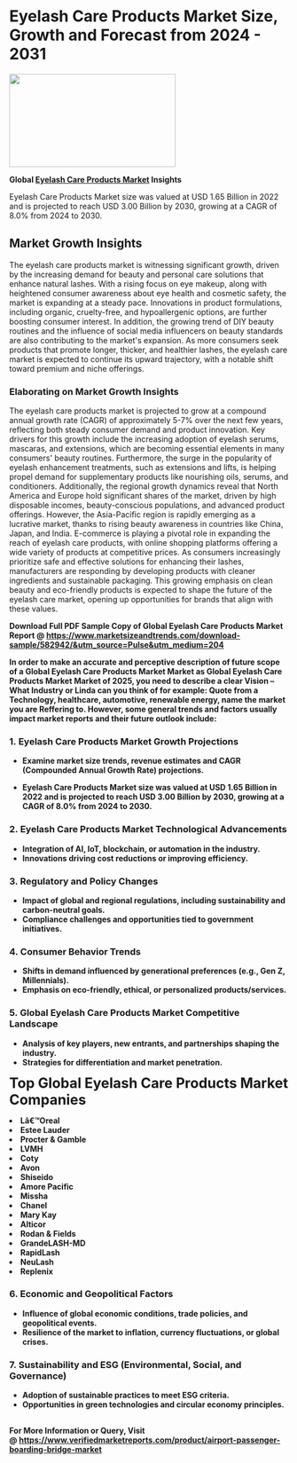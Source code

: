<H1>Eyelash Care Products Market Size, Growth and Forecast from 2024 - 2031</H1><img class="aligncenter size-medium wp-image-584254" src="https://thirdeyenews.in/wp-content/uploads/2024/09/Global-Market-Research-300x168.jpeg" alt="" width="300" height="168" /><p><strong>Global&nbsp;<a href="https://www.marketsizeandtrends.com/download-sample/582942/&amp;utm_source=Pulse&amp;utm_medium=204">Eyelash Care Products Market</a> Insights</strong></p><p>Eyelash Care Products Market size was valued at USD 1.65 Billion in 2022 and is projected to reach USD 3.00 Billion by 2030, growing at a CAGR of 8.0% from 2024 to 2030.</p><p><h2>Market Growth Insights</h2> The eyelash care products market is witnessing significant growth, driven by the increasing demand for beauty and personal care solutions that enhance natural lashes. With a rising focus on eye makeup, along with heightened consumer awareness about eye health and cosmetic safety, the market is expanding at a steady pace. Innovations in product formulations, including organic, cruelty-free, and hypoallergenic options, are further boosting consumer interest. In addition, the growing trend of DIY beauty routines and the influence of social media influencers on beauty standards are also contributing to the market's expansion. As more consumers seek products that promote longer, thicker, and healthier lashes, the eyelash care market is expected to continue its upward trajectory, with a notable shift toward premium and niche offerings. <p><strong></strong></p> <h3>Elaborating on Market Growth Insights</h3> The eyelash care products market is projected to grow at a compound annual growth rate (CAGR) of approximately 5-7% over the next few years, reflecting both steady consumer demand and product innovation. Key drivers for this growth include the increasing adoption of eyelash serums, mascaras, and extensions, which are becoming essential elements in many consumers' beauty routines. Furthermore, the surge in the popularity of eyelash enhancement treatments, such as extensions and lifts, is helping propel demand for supplementary products like nourishing oils, serums, and conditioners. Additionally, the regional growth dynamics reveal that North America and Europe hold significant shares of the market, driven by high disposable incomes, beauty-conscious populations, and advanced product offerings. However, the Asia-Pacific region is rapidly emerging as a lucrative market, thanks to rising beauty awareness in countries like China, Japan, and India. E-commerce is playing a pivotal role in expanding the reach of eyelash care products, with online shopping platforms offering a wide variety of products at competitive prices. As consumers increasingly prioritize safe and effective solutions for enhancing their lashes, manufacturers are responding by developing products with cleaner ingredients and sustainable packaging. This growing emphasis on clean beauty and eco-friendly products is expected to shape the future of the eyelash care market, opening up opportunities for brands that align with these values. <p><strong></p><p><span class=""><strong>Download Full PDF Sample Copy of Global Eyelash Care Products Market Report</strong> @ <a href="https://www.marketsizeandtrends.com/download-sample/582942/&amp;utm_source=Pulse&amp;utm_medium=204" target="_blank">https://www.marketsizeandtrends.com/download-sample/582942/&amp;utm_source=Pulse&amp;utm_medium=204</a></span></p><p>In order to make an accurate and perceptive description of future scope of a Global&nbsp;Eyelash Care Products Market Market as Global&nbsp;Eyelash Care Products Market Market of 2025, you need to describe a clear Vision &ndash; What Industry or Linda can you think of for example: Quote from a Technology, healthcare, automotive, renewable energy, name the market you are Reffering to. However, some general trends and factors usually impact market reports and their future outlook include:</p><h3>1.&nbsp;<strong>Eyelash Care Products Market Growth Projections</strong></h3><ul><li>Examine market size trends, revenue estimates and CAGR (Compounded Annual Growth Rate) projections.</li><li><p>Eyelash Care Products Market size was valued at USD 1.65 Billion in 2022 and is projected to reach USD 3.00 Billion by 2030, growing at a CAGR of 8.0% from 2024 to 2030.</p></li></ul><h3>2.&nbsp;<strong>Eyelash Care Products Market Technological Advancements</strong></h3><ul><li>Integration of AI, IoT, blockchain, or automation in the industry.</li><li>Innovations driving cost reductions or improving efficiency.</li></ul><h3>3.&nbsp;<strong>Regulatory and Policy Changes</strong></h3><ul><li>Impact of global and regional regulations, including sustainability and carbon-neutral goals.</li><li>Compliance challenges and opportunities tied to government initiatives.</li></ul><h3>4.&nbsp;<strong>Consumer Behavior Trends</strong></h3><ul><li>Shifts in demand influenced by generational preferences (e.g., Gen Z, Millennials).</li><li>Emphasis on eco-friendly, ethical, or personalized products/services.</li></ul><h3>5.&nbsp;<strong>Global Eyelash Care Products Market Competitive Landscape</strong></h3><ul><li>Analysis of key players, new entrants, and partnerships shaping the industry.</li><li>Strategies for differentiation and market penetration.</li></ul><p data-pm-slice="1 1 []"><span style="color: inherit; font-family: inherit; font-size: 25px;">Top Global Eyelash Care Products Market Companies</span></p><div class="" data-test-id=""><p><li>Lâ€™Oreal</li><li> Estee Lauder</li><li> Procter & Gamble</li><li> LVMH</li><li> Coty</li><li> Avon</li><li> Shiseido</li><li> Amore Pacific</li><li> Missha</li><li> Chanel</li><li> Mary Kay</li><li> Alticor</li><li> Rodan & Fields</li><li> GrandeLASH-MD</li><li> RapidLash</li><li> NeuLash</li><li> Replenix</li></p></div><h3>6.&nbsp;<strong>Economic and Geopolitical Factors</strong></h3><ul><li>Influence of global economic conditions, trade policies, and geopolitical events.</li><li>Resilience of the market to inflation, currency fluctuations, or global crises.</li></ul><h3>7.&nbsp;<strong>Sustainability and ESG (Environmental, Social, and Governance)</strong></h3><ul><li>Adoption of sustainable practices to meet ESG criteria.</li><li>Opportunities in green technologies and circular economy principles.</li></ul><h2><strong style="font-size: 14px;">For More Information or Query, Visit @&nbsp;</strong><a style="background-color: #ffffff; font-size: 14px;" href="https://www.marketsizeandtrends.com/report/eyelash-care-products-market/" target="_blank">https://www.verifiedmarketreports.com/product/airport-passenger-boarding-bridge-market</a></h2>
